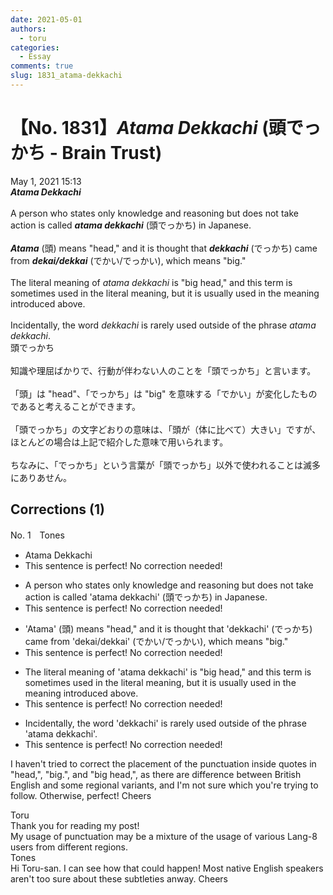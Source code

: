 ```yaml
---
date: 2021-05-01
authors:
  - toru
categories:
  - Essay
comments: true
slug: 1831_atama-dekkachi
---
```


# 【No. 1831】<strong><em>Atama Dekkachi</strong></em> (頭でっかち - Brain Trust)
<div class="date">May 1, 2021 15:13</div>
<div id="post"><div id="body_show_ori">
<strong><em>Atama Dekkachi</strong></em><br/><br/>A person who states only knowledge and reasoning but does not take action is called <strong><em>atama dekkachi</em></strong> (頭でっかち) in Japanese.<br/><br/><strong><em>Atama</em></strong> (頭) means "head," and it is thought that <strong><em>dekkachi</em></strong> (でっかち) came from <strong><em>dekai/dekkai</em></strong> (でかい/でっかい), which means "big."<br/><br/>The literal meaning of <em>atama dekkachi</em> is "big head," and this term is sometimes used in the literal meaning, but it is usually used in the meaning introduced above.<br/><br/>Incidentally, the word <em>dekkachi</em> is rarely used outside of the phrase <em>atama dekkachi</em>.
</div></div>

<!-- more -->

<div id="post_ja"><div id="body_show_mo">
頭でっかち<br/><br/>知識や理屈ばかりで、行動が伴わない人のことを「頭でっかち」と言います。<br/><br/>「頭」は "head"、「でっかち」は "big" を意味する「でかい」が変化したものであると考えることができます。<br/><br/>「頭でっかち」の文字どおりの意味は、「頭が（体に比べて）大きい」ですが、ほとんどの場合は上記で紹介した意味で用いられます。<br/><br/>ちなみに、「でっかち」という言葉が「頭でっかち」以外で使われることは滅多にありあせん。
</div></div>

## Corrections (1)
<div id="block"><div class="first_name"> No. 1　<span class="just_name">Tones</span></div><div id="block2">
<ul class="correction_field">
<li class="incorrect">Atama Dekkachi</li>
<li class="corrected perfect">This sentence is perfect! No correction needed!</li>
</ul>
<ul class="correction_field">
<li class="incorrect">A person who states only knowledge and reasoning but does not take action is called 'atama dekkachi' (頭でっかち) in Japanese.</li>
<li class="corrected perfect">This sentence is perfect! No correction needed!</li>
</ul>
<ul class="correction_field">
<li class="incorrect">'Atama' (頭) means "head," and it is thought that 'dekkachi' (でっかち) came from 'dekai/dekkai' (でかい/でっかい), which means "big."</li>
<li class="corrected perfect">This sentence is perfect! No correction needed!</li>
</ul>
<ul class="correction_field">
<li class="incorrect">The literal meaning of 'atama dekkachi' is "big head," and this term is sometimes used in the literal meaning, but it is usually used in the meaning introduced above.</li>
<li class="corrected perfect">This sentence is perfect! No correction needed!</li>
</ul>
<ul class="correction_field">
<li class="incorrect">Incidentally, the word 'dekkachi' is rarely used outside of the phrase 'atama dekkachi'.</li>
<li class="corrected perfect">This sentence is perfect! No correction needed!</li>
</ul>
<p class="comment_small">
 I haven't tried to correct the placement of the punctuation inside quotes in "head,", "big.", and "big head,", as there are difference between British English and some regional variants, and I'm not sure which you're trying to follow.  Otherwise, perfect!  Cheers
</p>

</div><div class="name"><span class="just_name">Toru</span><br>
Thank you for reading my post!<br/>My usage of punctuation may be a mixture of the usage of various Lang-8 users from different regions.
</div>
<div class="name"><span class="just_name">Tones</span><br>
Hi Toru-san.  I can see how that could happen!  Most native English speakers aren't too sure about these subtleties anway.  Cheers
</div>
</div>

